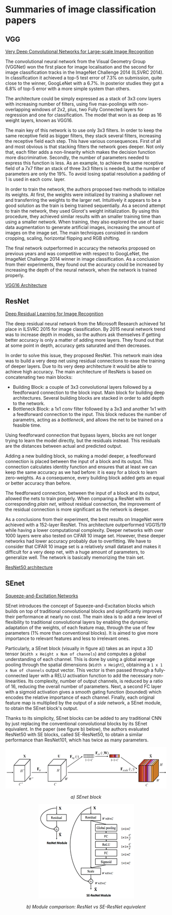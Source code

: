 # Summaries of image classification papers

## VGG
[Very Deep Convolutional Networks for Large-scale Image Recognition](https://arxiv.org/pdf/1409.1556.pdf)

The convolutional neural network from the Visual Geometry Group (VGGNet) won the first place for image localisation and the second for image classification tracks in the ImageNet Challenge 2014 (ILSVRC 2014). In classification it achieved a top-5 test error of 7.3% on submission, quite close to the winner, GoogLeNet with a 6.7%. In posterior studies they got a 6.8% of top-5 error with a more simple system than others.

The architecture could be simply expressed as a stack of 3x3 conv layers with increasing number of filters, using five max-poolings with non-overlapping windows of 2x2, plus, two Fully Connected layers for regression and one for classification. The model that won is as deep as 16 weight layers, known as VGG16. 

The main key of this network is to use only 3x3 filters. In order to keep the same receptive field as bigger filters, they stack several filters, increasing the receptive field each step. This have various consequences. First of all and most obvious is that stacking filters the network goes deeper. Not only that, each filter adds a non-linearity which makes the decision function more discriminative. Secondly, the number of parameters needed to express this function is less. As an example, to achieve the same receptive field of a 7x7 filter an stack of three 3x3 filters is needed, but the number of parameters are only the 19%. To avoid losing spatial resolution a padding of 1 is used in each conv. layer.

In order to train the network, the authors proposed two methods to initialize its weights. At first, the weights were initialized by training a shallower net and transferring the weights to the larger net. Intuitively it appears to be a good solution as the train is being trained sequentially. As a second attempt to train the network, they used Glorot's weight initialization. By using this procedure, they achieved similar results with an smaller training time than using a smaller network. When training, they also explored the use of basic data augmentation to generate artificial images, increasing the amount of images on the image set. The main techniques consisted in random cropping, scaling, horizontal flipping and RGB shifting.

The final network outperformed in accuracy the networks proposed on previous years and was competitive with respect to GoogLeNet, the ImageNet Challenge 2014 winner in image classification. As a conclusion from their experiments, they found out the accuracy could be increased by increasing the depth of the neural network, when the network is trained properly.

[VGG16 Architecture](vgg16.png)


## ResNet
[Deep Residual Learning for Image Recognition](https://arxiv.org/pdf/1512.03385.pdf)

The deep residual neural network from the Microsoft Research achieved 1st place in ILSVRC 2015 for image classification. By 2015 neural network trend was to increase depth in models, so the authors ask themselves if getting better accuracy is only a matter of adding more layers. They found out that at some point in depth, accuracy gets saturated and then decreases.

In order to solve this issue, they proposed ResNet. This network main idea was to build a very deep net using residual connections to ease the training of deeper layers. Due to its very deep architecture it would be able to achieve high accuracy. The main architecture of ResNets is based on concatenating two main blocks:
  
  - Building Block: a couple of 3x3 convolutional layers followed by a feedforward connection to the block input. Main block for building deep architectures. Several building blocks are stacked in order to add depth to the network.
  - Bottleneck Block: a 1x1 conv filter followed by a 3x3 and another 1x1 with a feedforward connection to the input. This block reduces the number of parametrs, acting as a _bottleneck_, and allows the net to be trained on a feasible time.

Using feedforward connection that bypass layers, blocks are not longer trying to learn the model directly, but the residuals  instead. This residuals are the distances between actual and predicted output.

Adding a new building block, so making a model deeper, a feedforward connection is placed between the input of a block and its output. This connection calculates identity function and ensures that at least we can keep the same accuracy as we had before: it is easy for a block to learn zero-weights. As a consequence, every building block added gets an equal or better accuracy than before.

The feedforward connection, between the input of a block and its output, allowed the nets to train properly. When comparing a ResNet with its corresponding _plain net_, without residual connection, the improvement of the residual connection is more significant as the network is deeper. 

As a conclusions from their experiment, the best results on ImageNet were achieved with a 152-layer ResNet. This architecture outperformed VGG15/19 while having a lower computational complexity. Deeper networks with over 1000 layers were also tested on CIFAR 10 image set. However, these deeper networks had lower accuracy probably due to overfitting. We have to consider that CIFAR 10 image set is a relatively small dataset and makes it difficult for a very deep net, with a huge amount of parameters, to generalize well. The network is basically memorizing the train set.

[ResNet50 architecture](resnet50.png)


## SEnet
[Squeeze-and-Excitation Networks](https://arxiv.org/pdf/1709.01507.pdf)

SEnet introduces the concept of Squeeze-and-Excitation blocks which builds on top of traditional convolutional blocks and significantly improves their performance at nearly no cost. The main idea is to add a new level of flexibility to traditional convolutional layers by enabling the dynamic adaptation of the weights, of each feature map, through the use of few parameters (1% more than conventional blocks). It is aimed to give more importance to relevant features and less to irrelevant ones.

Particularly, a SEnet block (visually in figure a)) takes as an input a 3D tensor (`Width x Height x Num of channels`) and computes a global understanding of each channel. This is done by using a global average pooling through the spatial dimensions (`Width x Height`), obtaining a `1 x 1 x Num of channels` output vector. This vector is then passed through a  fully-connected layer with a RELU activation function to add the necessary non-linearities. Its complexity, number of output channels, is reduced by a ratio of 16, reducing the overall number of parameters. Next, a second FC layer with a sigmoid activation gives a smooth gating function (bounded) which encodes the relative importance of each channel. Finally, each original feature map is multiplied by the output of a _side_ network, a SEnet module, to obtain the SEnet block's output.

Thanks to its simplicity, SEnet blocks can be added to any traditional CNN by just replacing the conventional convolutional blocks by its SEnet equivalent. In the paper (see figure b) below), the authors evaluated ResNet50 with SE blocks, called SE-ResNet50, to obtain a similar performance than ResNet101, which has twice as many parameters.
<p align="center"><img src="SEnet_block.png" width="560" height="130"></p>
<p align="center"><i> a) SEnet block </i></p>
<p align="center"><img src="ResNetmod_SEnetmod.png" width="299" height="295"></p>
<p align="center"> <i> b) Module comparison: ResNet vs SE-ResNet equivalent </i> </p>
